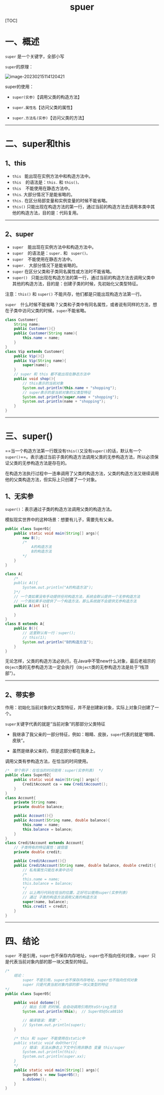 <center><h1>spuer</h1></center>

[TOC]

# 一、概述

`super` 是一个关键字，全部小写

`super`的原理：

![image-20230215114120421](https://gitee.com/zsm666/image-bed/raw/master/img/super%E7%9A%84%E5%8E%9F%E7%90%86.png)

super的使用：

+ `super(实参)`【调用父类的构造方法】

+ `super.属性名`【访问父类的属性】

+ `super.方法名(实参)`【访问父类的方法】

---

# 二、super和this

## 1、this

- `this ` 能出现在实例方法中和构造方法中。
- `this  `的语法是：`this.`  和  `this()。`
- `this  `不能使用在静态方法中。
- `this`.  大部分情况下是能省略的。
- `this.`  在区分局部变量和实例变量的时候不能省略。
- `this()`  只能出现在构造方法的第一行，通过当前的构造方法去调用本类中其他的构造方法，目的是：代码复用。

---

## 2、super

- `super  `能出现在实例方法中和构造方法中。
- `super  `的语法是：`super.`  和 ` super()。`
- `super  `不能使用在静态方法中。
- `super. ` 大部分情况下是能省略的。
- `super` 在区分父类和子类同名属性或方法时不能省略。
- `super() ` 只能出现在构造方法的第一行，通过当前的构造方法去调用父类中其他的构造方法，目的是：创建子类的时候，先初始化父类型特征。

注意：`this()` 和 `super()`  不能共存，他们都是只能出现构造方法第一行。

`super  `什么时候不能省略？父类和子类中有同名属性，或者说有同样的方法，想在子类中访问父类的时候，`super`不能省略。

```java
class Customer{
	String name;
	public Customer(){}
	public Customer(String name){
		this.name = name;
	}
}
class Vip extends Customer{
	public Vip(){}
	public Vip(String name){
		super(name);
	}
	// super 和 this 都不能出现在静态方法中
	public void shop(){
		// this表示的当前对象
		System.out.println(this.name + "shopping");
		// super表示的是当前对象的父类型特征
		System.out.println(super.name + "shopping");
		System.out.println(name + "shopping");
	}
}
```

---

# 三、super()

==当一个构造方法第一行既没有`this()`又没有`super()`的话，默认有一个`super()`==。表示通过当前子类的构造方法调用父类的无参构造方法，所以必须保证父类的无参构造方法是存在的。

在构造方法执行过程中一连串调用了父类的构造方法，父类的构造方法又继续调用他的父类构造方法，但实际上只创建了一个对象。

## 1、无实参

`super()`：表示通过子类的构造方法调用父类的构造方法。

模拟现实世界中的这种场景：想要有儿子，需要先有父亲。

```java
public class Super01{
	public static void main(String[] args){
		new B();
		/*
			A的构造方法
			B的构造方法
		*/
	}
}

class A{
	/*
	public A(){
		System.out.println("A的构造方法");
	}*/
	// 一个类如果没有手动提供任何构造方法，系统会默认提供一个无参构造方法
	// 一个类如果手动提供了一个构造方法，那么系统就不会提供无参构造方法
	public A(int i){
		
	}
}
class B extends A{
	public B(){
		// 这里默认有一行：super();
		// this(1);
		System.out.println("B的构造方法");
	}
}
```

无论怎样，父类的构造方法必执行。在Java中不管new什么对象，最后老祖宗的`Object`类的无参构造方法一定会执行（`Object`类的无参构造方法是处于“栈顶部”）。

---

## 2、带实参

作用：初始化当前对象的父类型特征，并不是创建新对象，实际上对象只创建了一个。

`super`关键字代表的就是“当前对象”的那部分父类特征

- 我继承了我父亲的一部分特征，例如：眼睛、皮肤，`super`代表的就是“眼睛、皮肤”。

- 虽然是继承父亲的，但是这部分都在我身上。

调用父类有参构造方法，在恰当的时间使用。

```java
/*  举个例子：在恰当的时间使用：super(实参列表)  */
public class Super02{
	public static void main(String[] args){
		CreditAccount ca = new CreditAccount();
	}
}
class Account{
	private String name;
	private double balance;

	public Account(){}
	public Account(String name, double balance){
		this.name = name;
		this.balance = balance;
	}
}
class CreditAccount extends Account{
	// 子类特有的特征属性：诚信值
	private double credit;

	public CreditAccount(){}
	public CreditAccount(String name, double balance, double credit){
		// 私有属性只能在本类中访问
		/*
		this.name = name;
		this.balance = balance;
		*/
		// 以上两行代码在恰当的位置，正好可以使用super(实参列表)
		// 通过 子类的构造方法调用父类的构造方法
		super(name, balance);
		this.credit = credit;
	}
}
```

---

# 四、结论

`super `不是引用，`super`也不保存内存地址，`super`也不指向任何对象，`super `只是代表当前对象内部的那一块父类型的特征。

```java
/*
	结论：
		super 不是引用，super也不保存内存地址，super也不指向任何对象
		super 只是代表当前对象内部的那一块父类型的特征
*/
public class Super05{

	public void doSome(){
		// 输出 引用 的时候，会自动调用引用的toString方法
		System.out.println(this);  // Super05@5ca881b5

		// 编译错误: 需要'.'
		// System.out.println(super); 
	}

	/* this 和 super 不能使用在static中
	public static void doOther(){
		// 错误: 无法从静态上下文中引用非静态 变量 this/super
		System.out.println(this);
		System.out.println(super.xx);
	}
	*/
	public static void main(String[] args){
		Super05 s = new Super05();
		s.doSome();
	}
}
```

